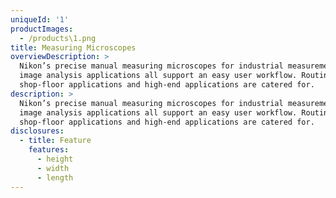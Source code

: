 ```yaml
---
uniqueId: '1'
productImages:
  - /products\1.png
title: Measuring Microscopes
overviewDescription: >
  Nikon’s precise manual measuring microscopes for industrial measurement and
  image analysis applications all support an easy user workflow. Routine
  shop-floor applications and high-end applications are catered for.
description: >
  Nikon’s precise manual measuring microscopes for industrial measurement and
  image analysis applications all support an easy user workflow. Routine
  shop-floor applications and high-end applications are catered for.
disclosures:
  - title: Feature
    features:
      - height
      - width
      - length
---
```


